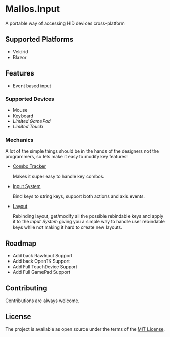 # Mallos.Input
A portable way of accessing HID devices cross-platform

## Supported Platforms

* Veldrid
* Blazor

## Features

* Event based input

### Supported Devices

* Mouse
* Keyboard
* _Limited GamePad_
* _Limited Touch_

### Mechanics
A lot of the simple things should be in the hands of the designers not the programmers, so lets make it easy to modify key features!

* [Combo Tracker](./docs/combo_tracker.md)
  
  Makes it super easy to handle key combos.

* [Input System](./docs/input_system.md)
  
  Bind keys to string keys, support both actions and axis events.

* [Layout](./docs/layout.md)
  
  Rebinding layout, get/modify all the possible rebindable keys and apply it to the *Input System* giving you a simple way to handle user rebindable keys while not making it hard to create new layouts.

## Roadmap

* Add back RawInput Support
* Add back OpenTK Support
* Add Full TouchDevice Support
* Add Full GamePad Support

## Contributing
Contributions are always welcome.

## License
The project is available as open source under the terms of the [MIT License](http://opensource.org/licenses/MIT).
